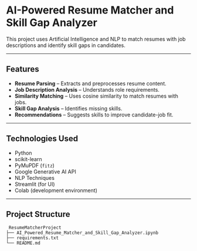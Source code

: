 # AI-Powered Resume Matcher and Skill Gap Analyzer

This project uses Artificial Intelligence and NLP to match resumes with job descriptions and identify skill gaps in candidates.

---

## Features

- **Resume Parsing** – Extracts and preprocesses resume content.
- **Job Description Analysis** – Understands role requirements.
- **Similarity Matching** – Uses cosine similarity to match resumes with jobs.
- **Skill Gap Analysis** – Identifies missing skills.
- **Recommendations** – Suggests skills to improve candidate-job fit.

---

## Technologies Used

- Python
- scikit-learn
- PyMuPDF (`fitz`)
- Google Generative AI API
- NLP Techniques
- Streamlit (for UI)
- Colab (development environment)

---

## Project Structure

```plaintext
 ResumeMatcherProject
├── AI_Powered_Resume_Matcher_and_Skill_Gap_Analyzer.ipynb
├── requirements.txt
└── README.md
